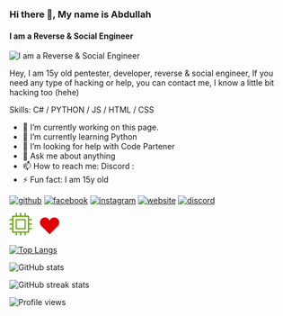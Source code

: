 ### Hi there 👋, My name is Abdullah
#### I am a Reverse & Social Engineer
![I am a Reverse & Social Engineer](https://i.ytimg.com/vi/mzu8ItaGQTQ/maxresdefault.jpg)

Hey, I am 15y old pentester, developer, reverse & social engineer, If you need any type of hacking or help, you can contact me, I know a little bit hacking too (hehe)

Skills: C# / PYTHON / JS / HTML / CSS

- 🔭 I’m currently working on this page. 
- 🌱 I’m currently learning Python 
- 🤔 I’m looking for help with Code Partener 
- 💬 Ask me about anything 
- 📫 How to reach me: Discord : 
- ⚡ Fun fact: I am 15y old 


[<img src='https://cdn.jsdelivr.net/npm/simple-icons@3.0.1/icons/github.svg' alt='github' height='40'>](https://github.com/Abdulla-Official)  [<img src='https://cdn.jsdelivr.net/npm/simple-icons@3.0.1/icons/facebook.svg' alt='facebook' height='40'>](https://www.facebook.com/er3n.ex)  [<img src='https://cdn.jsdelivr.net/npm/simple-icons@3.0.1/icons/instagram.svg' alt='instagram' height='40'>](https://www.instagram.com/_abdullah_______0/)  [<img src='https://cdn.jsdelivr.net/npm/simple-icons@3.0.1/icons/icloud.svg' alt='website' height='40'>](https://abdulla-official.github.io/mrx/)  [<img src='https://cdn.jsdelivr.net/npm/simple-icons@3.0.1/icons/discord.svg' alt='discord' height='40'>](https://discord.com/users/885743451117862934)  

<a href='https://docs.github.com/en/developers'><img src='https://raw.githubusercontent.com/acervenky/animated-github-badges/master/assets/devbadge.gif' width='40' height='40'></a> <a href='https://docs.github.com/en/github/supporting-the-open-source-community-with-github-sponsors'><img src='https://raw.githubusercontent.com/acervenky/animated-github-badges/master/assets/sponsorbadge.gif' width='35' height='35'></a> 

[![Top Langs](https://github-readme-stats.vercel.app/api/top-langs/?username=Abdulla-Official)](https://github.com/anuraghazra/github-readme-stats)

![GitHub stats](https://github-readme-stats.vercel.app/api?username=Abdulla-Official&show_icons=true&count_private=true)  

![GitHub streak stats](https://github-readme-streak-stats.herokuapp.com/?user=Abdulla-Official)  

![Profile views](https://gpvc.arturio.dev/Abdulla-Official)  
